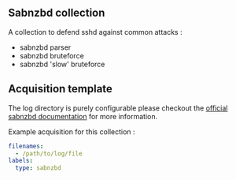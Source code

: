 ## Sabnzbd collection

A collection to defend sshd against common attacks :
 - sabnzbd parser
 - sabnzbd bruteforce
 - sabnzbd 'slow' bruteforce

## Acquisition template

The log directory is purely configurable please checkout the [official sabnzbd documentation](https://sabnzbd.org/wiki/advanced/directory-setup) for more information.

Example acquisition for this collection :

```yaml
filenames:
  - /path/to/log/file
labels:
  type: sabnzbd
```
